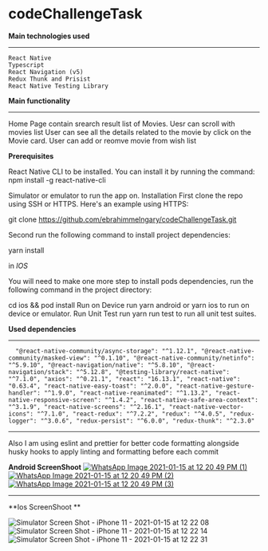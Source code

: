 # codeChallengeTask 
**Main technologies used**
______________________
```
React Native
Typescript
React Navigation (v5)
Redux Thunk and Prisist
React Native Testing Library
```
**Main functionality**
______________________

Home Page contain srearch result list of Movies.
Uesr can scroll with movies list
User can see all the details related to the movie by click on the Movie card.
User can add or reomve movie from wish list

**Prerequisites**

React Native CLI to be installed. You can install it by running the command:
npm install -g react-native-cli

Simulator or emulator to run the app on.
Installation
First clone the repo using SSH or HTTPS. Here's an example using HTTPS:

git clone https://github.com/ebrahimmelngary/codeChallengeTask.git

Second run the following command to install project dependencies:

yarn install

in *IOS*

You will need to make one more step to install pods dependencies, run the following command in the project directory:

cd ios && pod install
Run on Device
run yarn android or yarn ios to run on device or emulator.
Run Unit Test
run yarn run test to run all unit test suites.

**Used dependencies**
________________________
`   "@react-native-community/async-storage": "^1.12.1",
    "@react-native-community/masked-view": "^0.1.10",
    "@react-native-community/netinfo": "^5.9.10",
    "@react-navigation/native": "^5.8.10",
    "@react-navigation/stack": "^5.12.8",
    "@testing-library/react-native": "^7.1.0",
    "axios": "^0.21.1",
    "react": "16.13.1",
    "react-native": "0.63.4",
    "react-native-easy-toast": "^2.0.0",
    "react-native-gesture-handler": "^1.9.0",
    "react-native-reanimated": "^1.13.2",
    "react-native-responsive-screen": "^1.4.2",
    "react-native-safe-area-context": "^3.1.9",
    "react-native-screens": "^2.16.1",
    "react-native-vector-icons": "^7.1.0",
    "react-redux": "^7.2.2",
    "redux": "^4.0.5",
    "redux-logger": "^3.0.6",
    "redux-persist": "^6.0.0",
    "redux-thunk": "^2.3.0" 
    `
______________________________

Also I am using eslint and prettier for better code formatting alongside husky hooks to apply linting and formatting before each commit

**Android ScreenShoot**
[
![WhatsApp Image 2021-01-15 at 12 20 49 PM (1)](https://user-images.githubusercontent.com/26544537/104726213-eb760780-573b-11eb-84ed-ef33689cc5ab.jpeg)
![WhatsApp Image 2021-01-15 at 12 20 49 PM (2)](https://user-images.githubusercontent.com/26544537/104726215-ed3fcb00-573b-11eb-81f0-7e00285862b9.jpeg)
![WhatsApp Image 2021-01-15 at 12 20 49 PM (3)](https://user-images.githubusercontent.com/26544537/104726218-ee70f800-573b-11eb-91cc-bfe5b49c59e6.jpeg)
](url)

______________
**Ios ScreenShoot **

![Simulator Screen Shot - iPhone 11 - 2021-01-15 at 12 22 08](https://user-images.githubusercontent.com/26544537/104726602-9090e000-573c-11eb-894f-c5259734a868.png)
![Simulator Screen Shot - iPhone 11 - 2021-01-15 at 12 22 14](https://user-images.githubusercontent.com/26544537/104726606-925aa380-573c-11eb-9d65-66a55e6a3d0d.png)
![Simulator Screen Shot - iPhone 11 - 2021-01-15 at 12 22 31](https://user-images.githubusercontent.com/26544537/104726608-94246700-573c-11eb-884b-cf39d458429d.png)
